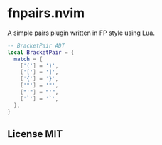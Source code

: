 # fnpairs.nvim

A simple pairs plugin written in FP style using Lua.

```lua
-- BracketPair ADT
local BracketPair = {
  match = {
    ['('] = ')',
    ['['] = ']',
    ['{'] = '}',
    ['"'] = '"',
    ["'"] = "'",
    ['`'] = '`',
  },
}
```

## License MIT
